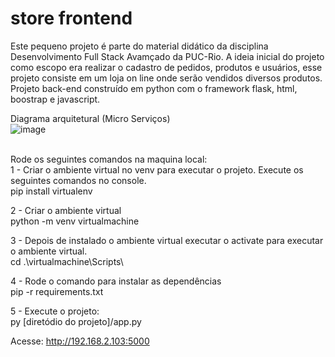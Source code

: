 
# store frontend
Este pequeno projeto é parte do material didático da disciplina Desenvolvimento Full Stack Avamçado da PUC-Rio. A ideia inicial do projeto como escopo era realizar o cadastro de pedidos, produtos e usuários, esse projeto consiste em um loja on line onde serão vendidos diversos produtos.
Projeto back-end construído em python com o framework flask, html, boostrap e javascript.

Diagrama arquitetural (Micro Serviços)
<br />![image](https://github.com/franklinpr2010/frontend/assets/2296319/dad1d9dd-2ba1-4d5a-991b-ed737bbe2c3a)


<br />Rode os seguintes comandos na maquina local:
<br />1 - Criar o ambiente virtual no venv para executar o projeto. Execute os seguintes comandos no console.
<br /> pip install virtualenv

2 - Criar o ambiente virtual
<br /> python -m venv virtualmachine

3 - Depois de instalado o ambiente virtual executar o activate para executar o ambiente virtual.
<br /> cd .\virtualmachine\Scripts\ 

4 - Rode o comando para instalar as dependências
<br /> pip -r requirements.txt

5 - Execute o projeto:
<br /> py [diretódio do projeto]/app.py

Acesse: http://192.168.2.103:5000
























